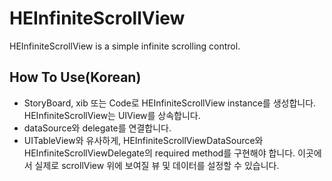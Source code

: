 HEInfiniteScrollView
====================

HEInfiniteScrollView is a simple infinite scrolling control.


## How To Use(Korean)

- StoryBoard, xib 또는 Code로 HEInfiniteScrollView instance를 생성합니다. HEInfiniteScrollView는 UIView를 상속합니다.
- <HEInfiniteScrollViewDataSource>dataSource와 <HEInfiniteScrollViewDelegate>delegate를 연결합니다.
- UITableView와 유사하게, HEInfiniteScrollViewDataSource와 HEInfiniteScrollViewDelegate의 required method를 구현해야 합니다. 이곳에서 실제로 scrollView 위에 보여질 뷰 및 데이터를 설정할 수 있습니다.
